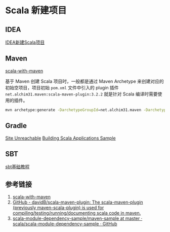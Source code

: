 # Scala 新建项目

## IDEA

[IDEA新建Scala项目](work/tools/IT/JetBrains/IDEA/IDEA新建Scala项目.md)

## Maven

[scala-with-maven](https://docs.scala-lang.org/tutorials/scala-with-maven.html)

基于 Maven 创建 Scala 项目时，一般都是通过 Maven Archetype 来创建对应的初始空项目，项目初始 `pom.xml` 文件中引入的 plugin 插件 `net.alchim31.maven:scala-maven-plugin:3.2.2` 就是针对 Scala 编译时需要使用的插件。

```bash
mvn archetype:generate -DarchetypeGroupId=net.alchim31.maven -DarchetypeArtifactId=scala-archetype-simple
```

## Gradle

[Site Unreachable](https://docs.gradle.org/current/userguide/scala_plugin.html)
[Building Scala Applications Sample](https://docs.gradle.org/current/samples/sample_building_scala_applications.html)

## SBT

[sbt基础教程](work/programming/Scala/tools/sbt基础教程.md)

## 参考链接

1. [scala-with-maven](https://docs.scala-lang.org/tutorials/scala-with-maven.html)
2. [GitHub - davidB/scala-maven-plugin: The scala-maven-plugin (previously maven-scala-plugin) is used for compiling/testing/running/documenting scala code in maven.](https://github.com/davidB/scala-maven-plugin)
3. [scala-module-dependency-sample/maven-sample at master · scala/scala-module-dependency-sample · GitHub](https://github.com/scala/scala-module-dependency-sample/tree/master/maven-sample)